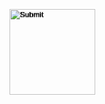<head>
   <style> 
      input[type='Image'] { position: absolute; }
   </style>   
</head>

<body>

   <p id="timer"></p>
   <p id="score"></p>

   <input type="Image" id="test1" src="" height="150" width="150" points="" onclick="scoreboard_sp(1)" />
   <input type="Image" id="test2" src="" height="150" width="150" points="" onclick="scoreboard_sp(2)" />
   <input type="Image" id="test3" src="" height="150" width="150" points="" onclick="scoreboard_sp(3)" />
   <input type="Image" id="test4" src="" height="150" width="150" points="" onclick="scoreboard_sp(4)" />
   <input type="Image" id="test5" src="" height="150" width="150" points="" onclick="scoreboard_sp(5)" />


   <script>
            
      const food_api_url = 'https://fruitteam.duckdns.org/api/foods/';
      const scores_api_url = 'https://fruitteam.duckdns.org/api/topscores/';

      var foodstuff;
      var data;
      async function getFoodstorage() {
         const response = await fetch(food_api_url)
         const data = await response.json();
         console.log(data.foodstorage)
         const foodstuff = await data.foodstorage;
         console.log(foodstuff)
         return foodstuff
      }
      
      var getData;
      fetch(food_api_url)
         .then(response => response.json())
         // .then(data => console.log(data))
         .then(data => {
            getData = data;
            })
         .then(() => {
            console.log(getData);
         });

      const foodimages = [
      {
         "id": 1, 
         "image": "https://png.pngtree.com/png-vector/20190130/ourlarge/pngtree-cute-minimalist-creative-cartoon-hamburger-png-image_611163.jpg", 
         "name": "Burger", 
         "points": "10"
      }, 
      {
         "id": 2, 
         "image": "https://thumbs.dreamstime.com/b/french-fries-cartoon-clipart-red-paper-box-carton-121897301.jpg", 
         "name": "Fries", 
         "points": "20"
      },
      {
         "id": 3, 
         "image": "http://clipart-library.com/images/rijrdMBjT.png", 
         "name": "Flash", 
         "points": "0"
      }
      ];

      console.log(foodimages);

      // var getScores;
      // fetch(scores_api_url)
      //    .then(response => response.json())
      //    // .then(data => console.log(data))
      //    .then(data => {
      //       getScores = data;
      //       })
      //    .then(() => {
      //       console.log(getScores);
      //    });


      function get_images() {

         foodstuff = getFoodstorage();
         console.log(foodstuff);
         console.log(data);
         console.log(getData);

         // set image
         document.getElementById("test1").src = foodimages[0].image;
         document.getElementById("test2").src = foodimages[2].image;
         document.getElementById("test3").src = foodimages[1].image;
         document.getElementById("test4").src = foodimages[1].image;
         document.getElementById("test5").src = foodimages[1].image;
   
         // set points
         document.getElementById("test1").points = parseInt(foodimages[0].points);
         document.getElementById("test2").points = parseInt(foodimages[2].points);
         document.getElementById("test3").points = parseInt(foodimages[1].points);
         document.getElementById("test4").points = parseInt(foodimages[1].points);
         document.getElementById("test5").points = parseInt(foodimages[1].points);
      }

      var score = 0;
      document.getElementById("score").innerHTML = "Score: " + score + " points"
      function scoreboard_sp(idid) {
         if (idid == 1) {
            points = document.getElementById("test1").points;
         } else if (idid == 2) {
            points = document.getElementById("test2").points;
         } else if (idid == 3) {
            points = document.getElementById("test3").points;
         } else if (idid == 4) {
            points = document.getElementById("test4").points;
         } else if (idid == 5) {
            points = document.getElementById("test5").points;
         } else {
            points = 0;
         }
         score = score + points;
         console.log(score);
         document.getElementById("score").innerHTML = "Score: " + score + " points"
      }

      function moveimage(idid) {
         var test = document.getElementById(idid);
      // let w_screen = window.screen.availWidth - 150;
      // let h_screen = window.screen.availHeight - 150;
      test.style.top = Math.floor((Math.random() * 500) + 1) + "px";
      test.style.left = Math.floor((Math.random() * 300) + 1) + "px";
      test.style.visibility = 'visible';
      }
      
      function clearimage(idid) {
         var clear1 = document.getElementById(idid)
         clear1.style.visibility = 'hidden';
      }

      function clearimages() {
         clearimage("test1");
         clearimage("test2");
         clearimage("test3");
         clearimage("test4");
         clearimage("test5");
      }
      
      function stop_moveimage(moveimage_interval) {
         clearInterval(moveimage_interval);
         clearimages();
         update_topscores();
      }
   
      function update_topscores() {
         // get name of player by input
         
         // append new record to topscores with name input and new score
      }

      timer = 30
      document.getElementById("timer").innerHTML = "Time left: " + timer + " seconds"
      function onscreen() {
         clearimages();
         something = Math.ceil(Math.random() * 5);
         timer = timer - 1
         document.getElementById("timer").innerHTML = "Time left: " + timer + " seconds"

         if (something >= 1) {
         moveimage("test1");
         //moveimage_interval = setInterval(moveimage, 1000, "test1");
         } 
         if (something >= 2) {
         moveimage("test2");
         //moveimage_interval2 = setInterval(moveimage, 1000, "test2");
         }
         if (something >= 3) {
         moveimage("test3");
         //moveimage_interval3 = setInterval(moveimage, 1000, "test3");
         }
         if (something >= 4) {
         moveimage("test4");
         //moveimage_interval4 = setInterval(moveimage, 1000, "test4");
         }
         if (something >= 5) {
         moveimage("test5");
         //moveimage_interval5 = setInterval(moveimage, 1000, "test5");
         }

         // document.write("Score: " + score + " points");
      }

      get_images();
      thing = setInterval(onscreen, 1000);
      image_timeout = setTimeout(stop_moveimage, 30000, thing);

         

   </script>
</body>
